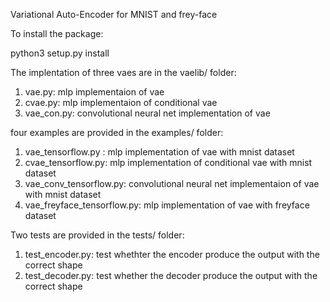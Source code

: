 Variational Auto-Encoder for MNIST and frey-face


To install the package:

python3 setup.py install


The implentation of three vaes are in the vaelib/ folder:
1. vae.py: mlp implementaion of vae
2. cvae.py: mlp implementaion of conditional vae
3. vae_con.py: convolutional neural net implementation of vae


four examples are provided in the examples/ folder:
1. vae_tensorflow.py : mlp implementation of vae with mnist dataset
2. cvae_tensorflow.py: mlp implementation of conditional vae with mnist dataset
3. vae_conv_tensorflow.py: convolutional neural net implementaion of vae with mnist dataset
4. vae_freyface_tensorflow.py: mlp implementation of vae with freyface dataset

Two tests are provided in the tests/ folder:
1. test_encoder.py: test whethter the encoder produce the output with the correct shape
2. test_decoder.py: test whether the decoder produce the output with the correct shape